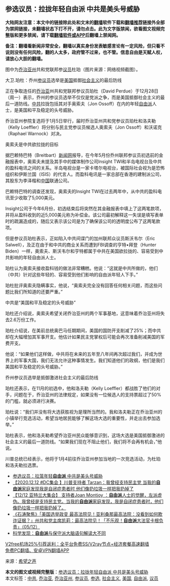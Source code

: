  <h2>参选议员：拉拢年轻自由派 中共是美头号威胁</h2> <p class="notice"><b>大陆网友注意：本文中的链接除此处和文末的<a href="https://github.com/bannedbook/fanqiang" >翻墙</a>软件下载和<a href="https://github.com/killgcd/justmysocks/blob/master/README.md">翻墙推荐</a>链接外全部为禁网链接，未翻墙状态下打不开，请勿点击。此为文字版禁闻，欲看图文视频完整版和更多禁闻，请下载<a href="https://github.com/bannedbook/fanqiang">翻墙软件或APP</a>后翻墙上禁闻网。</p><p>备注：翻墙看新闻非常安全，翻墙以真实身份发表敏感言论有一定风险，但只看不说则没有任何风险，翻的人太多，政府管不过来，也不管。信息自由是天赋人权，请放心大胆的翻墙。</b></p>  <div class="entry"> <p id="conimg">图中为<a href="https://www.bannedbook.org/bnews/tag/%e4%b9%94%e6%b2%bb%e4%ba%9a%e5%b7%9e/" class="st_tag internal_tag" rel="tag" title="标签 乔治亚州 下的日志">乔治亚州</a>共和党联邦参<a href="https://www.bannedbook.org/bnews/tag/%e8%ae%ae%e5%91%98/" class="st_tag internal_tag" rel="tag" title="标签 议员 下的日志">议员</a>杜珀（图片来源：网络视频截图）。</p> <p>大卫.珀杜：乔州<a href="https://www.bannedbook.org/bnews/tag/%e5%8f%82%e8%ae%ae%e5%91%98/" class="st_tag internal_tag" rel="tag" title="标签 参议员 下的日志">参议员</a>选举是<a href="https://www.bannedbook.org/bnews/tag/%e7%be%8e%e5%9b%bd/" class="st_tag internal_tag" rel="tag" title="标签 美国 下的日志">美国</a>抵御<a href="https://www.bannedbook.org/bnews/tag/%e7%a4%be%e4%bc%9a%e4%b8%bb%e4%b9%89/" class="st_tag internal_tag" rel="tag" title="标签 社会主义 下的日志">社会主义</a>的最后防线</p> <p>正在争取连任的<a href="https://www.bannedbook.org/bnews/tag/%E4%B9%94%E6%B2%BB%E4%BA%9A/" class="st_tag internal_tag" rel="tag" title="标签 乔治亚 下的日志">乔治亚</a>州共和党联邦参议员珀杜（David Perdue）于12月28日（周一）表示，乔州的参议员选举不仅仅是党派之争，而是美国抵御社会主义的最后一道防线。<a href="https://www.bannedbook.org/bnews/tag/%e4%b8%ad%e5%85%b1/" class="st_tag internal_tag" rel="tag" title="标签 中共 下的日志">中共</a>拉拢包括其对手奥索夫（Jon Ossoff）在内的年轻<a href="https://www.bannedbook.org/bnews/tag/%E8%87%AA%E7%94%B1%E6%B4%BE/" class="st_tag internal_tag" rel="tag" title="标签 自由派 下的日志">自由派</a>人士，是美国和平及稳定的头号威胁。</p> <p>乔治亚州参院复选将于1月5日举行，届时乔治亚州共和党参议员珀杜和洛夫勒（Kelly Loeffler）将分别与民主党参议员候选人奥索夫（Jon Ossoff）和沃诺克（Raphael Warnock）对决。</p> <p>奥索夫是中共欲拉拢的目标</p>  <p>据巴赖特巴特（Breitbart）<span class='wp_keywordlink_affiliate'><a href="https://www.bannedbook.org/" title="新闻网">新闻网</a></span>报导，在今年5月份乔州联邦参议员初选前的金融报表中，奥索夫未提及其手中的媒体制作公司Insight TWI和半岛电视台及中共的盈科电讯之间的关系。半岛电视台是一家卡塔尔电视台，被国际社会视为是恐怖组织和伊斯兰国（ISIS）的代言人。而盈科电讯是一家总部在香港的建制派公司，其股东为李泽楷和<span class='wp_keywordlink_affiliate'><a href="https://www.bannedbook.org/" title="中国" target="_blank">中国</a></span>联通公司。</p> <p>巴赖特巴特的调查还发现，奥索夫的Insight TWI在过去两年中，从中共的盈科电讯至少收取了5,000美元。</p> <p>Insight公司于今年6月份，初选结束后将突然在其金融报表中填上了这两笔款项，并将从盈科收到的近5,000美元称为补偿金。该公司最初解释这一失误是填写表单时的疏漏造成的，随后又表示该公司是为了确保该公司的透明度公布了这两笔款项。</p> <p>但是参议员珀杜表示，正如陷入中共间谍门的加州联邦众议员斯沃韦尔（Eric Salwell），及正在由于和中共的商业关系而遭到FBI调查的亨特•拜登（Hunter Biden）一样，奥索夫、斯沃韦尔和亨特都属于中共在美国欲拉拢的、容易受到中共影响的年轻自由派人士。</p> <p>珀杜认为奥索夫接收盈科钱的做法非常糟糕。他说：“这就是中共所做的，他们（中共）针对这些年轻的、容易受到他们影响的自由派年轻人下手。”</p>  <p>珀杜批评奥索夫隐瞒事实，他说，“奥索夫完全没有回答任何相关问题，而这些问题比我们所知道的还要严重。”</p> <p>中共是“美国和平及稳定的头号威胁”</p> <p>珀杜还介绍说，奥索夫希望关闭乔治亚州的两个军事基地，这意味着乔治亚州将失去2.6万份工作。</p> <p>珀杜介绍说，在美前总统奥巴马任期期间，美国的国防开支削减了25%；而中共却在大幅增加其军事开支。他估计如果民主党掌权后可能会再次准备削减美国的军费开支。</p> <p>他说：“如果他们这样做，中共将在未来的五年至八年间再次超过我们，并成为世界上的军事大国，我们无法允许这种事情发生。我们知道他们的政纲，他们是我们美国和平及稳定的头号威胁。”</p>  <p>乔州参议员选举是抵御激进社会主义的最后防线</p> <p>珀杜还表示，在11月的初选中，他和洛夫勒（Kelly Loeffler）都战胜了他们的对手，问题在于，乔治亚州的法律规定，如果没有一位候选人的支持票超过了50%的门槛，就必须进行决赛。</p> <p>珀杜说：“我们并没有将大选获胜视为是理所当然的。我和洛夫勒正在乔治亚州的小镇举行竞选活动，希望当地居民能够了解这场大选的重要性，并走出去参加选举。”</p> <p>珀杜表示，他和洛夫勒希望乔治亚州民众能够意识到，这场大选是美国抵御激进的社会主义的最后一道防线。“如果我们现在不阻止他们，我们将不会再有机会，”他说。</p> <p>川普总统已经表示，他将于1月4前往乔治亚州参加当地的一次竞选活动，为杜珀和洛夫勒拉选票。</p>  <ul class='op-related-articles' title='相关阅读'> <li><a href='https://www.bannedbook.org/bnews/comments/20201230/1457368.html' target='_blank'>参选议员：拉笼年轻<b>自由派</b> 中共是美头号威胁</a></li> <li><a href='https://www.bannedbook.org/bnews/bannedvideo/20201218/1450111.html' target='_blank'>【2020.12.12 #DC集会 】川普支持者 Tarzan：我曾经支持民主党 当我的<b>自由派</b>家庭发现我是自闭症患者时 他们像扔垃圾一样把我扔掉了</a></li> <li><a href='https://www.bannedbook.org/bnews/bannedvideo/20201217/1449572.html' target='_blank'>【12/12 亚特兰大集会】 支持者Joan Montjoy ：<b>自由派</b>人士的觉醒，左派虚伪。我曾经是支持民主党。当我的<b>自由派</b>家庭发现，我是自闭症患者时，他们像扔垃圾一样把我扔掉了。</a></li> <li><a href='https://www.bannedbook.org/bnews/bannedvideo/20201206/1442746.html' target='_blank'>《石涛聚焦》「美国选举政变 最高法院见！亚利桑那最高法院：没看到如何欺诈证据？」州共和党主席凯莉：最高法院见！「不乐观！<b>自由派</b>大法官卡根负责」（05/12）</a></li> <li><a href='https://www.bannedbook.org/bnews/comments/20201114/1430886.html' target='_blank'>科学发现：<b>自由派</b>与保守派大脑语句解读大不同</a></li> </ul> <p class="texttj"> <a href="https://github.com/bannedbook/fanqiang/wiki/V2ray%E6%9C%BA%E5%9C%BA" target="_blank">V2free机场25%引荐返利：全平台免费SS/V2ray节点+经济套餐高速翻墙</a><br/> <a href="https://github.com/bannedbook/fanqiang/wiki/%E7%A6%81%E9%97%BB%E7%BD%91%E5%AE%89%E5%8D%93%E7%BF%BB%E5%A2%99%E6%96%B0%E9%97%BBAPP" target="_blank">免费PC翻墙、安卓VPN翻墙APP</a></p><p> 来源：<span class='wp_keywordlink_affiliate'><a href="https://www.soundofhope.org" title="希望之声" target="_blank">希望之声</a></span> </p><a name='sharetosocial'></a>       <div><b>本文的图文或视频完整版</b>：<a href='https://www.bannedbook.org/bnews/cbnews/20201230/1457492.html'>参选议员：拉拢年轻自由派 中共是美头号威胁</a></div>  </div><!--END ENTRY--> <div class="postfooter"> <div>本文标签：<a href="https://www.bannedbook.org/bnews/tag/%e4%b8%ad%e5%85%b1/" rel="tag">中共</a>, <a href="https://www.bannedbook.org/bnews/tag/%E4%B9%94%E6%B2%BB%E4%BA%9A/" rel="tag">乔治亚</a>, <a href="https://www.bannedbook.org/bnews/tag/%e4%b9%94%e6%b2%bb%e4%ba%9a%e5%b7%9e/" rel="tag">乔治亚州</a>, <a href="https://www.bannedbook.org/bnews/tag/%e5%8f%82%e8%ae%ae%e5%91%98/" rel="tag">参议员</a>, <a href="https://www.bannedbook.org/bnews/tag/%E5%8F%82%E9%80%89/" rel="tag">参选</a>, <a href="https://www.bannedbook.org/bnews/tag/%e7%a4%be%e4%bc%9a%e4%b8%bb%e4%b9%89/" rel="tag">社会主义</a>, <a href="https://www.bannedbook.org/bnews/tag/%e7%be%8e%e5%9b%bd/" rel="tag">美国</a>, <a href="https://www.bannedbook.org/bnews/tag/%E8%87%AA%E7%94%B1%E6%B4%BE/" rel="tag">自由派</a>, <a href="https://www.bannedbook.org/bnews/tag/%e8%ae%ae%e5%91%98/" rel="tag">议员</a></div>  </div><!--END POSTFOOTER--> 